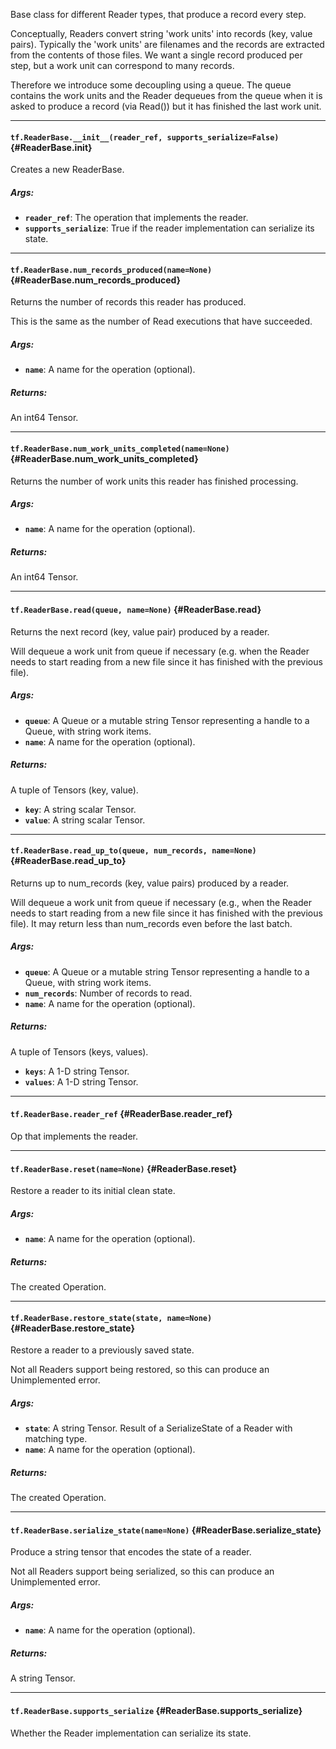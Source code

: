 Base class for different Reader types, that produce a record every step.

Conceptually, Readers convert string 'work units' into records (key,
value pairs).  Typically the 'work units' are filenames and the
records are extracted from the contents of those files.  We want a
single record produced per step, but a work unit can correspond to
many records.

Therefore we introduce some decoupling using a queue.  The queue
contains the work units and the Reader dequeues from the queue when
it is asked to produce a record (via Read()) but it has finished the
last work unit.
- - -

#### `tf.ReaderBase.__init__(reader_ref, supports_serialize=False)` {#ReaderBase.__init__}

Creates a new ReaderBase.

##### Args:


*  <b>`reader_ref`</b>: The operation that implements the reader.
*  <b>`supports_serialize`</b>: True if the reader implementation can
    serialize its state.


- - -

#### `tf.ReaderBase.num_records_produced(name=None)` {#ReaderBase.num_records_produced}

Returns the number of records this reader has produced.

This is the same as the number of Read executions that have
succeeded.

##### Args:


*  <b>`name`</b>: A name for the operation (optional).

##### Returns:

  An int64 Tensor.


- - -

#### `tf.ReaderBase.num_work_units_completed(name=None)` {#ReaderBase.num_work_units_completed}

Returns the number of work units this reader has finished processing.

##### Args:


*  <b>`name`</b>: A name for the operation (optional).

##### Returns:

  An int64 Tensor.


- - -

#### `tf.ReaderBase.read(queue, name=None)` {#ReaderBase.read}

Returns the next record (key, value pair) produced by a reader.

Will dequeue a work unit from queue if necessary (e.g. when the
Reader needs to start reading from a new file since it has
finished with the previous file).

##### Args:


*  <b>`queue`</b>: A Queue or a mutable string Tensor representing a handle
    to a Queue, with string work items.
*  <b>`name`</b>: A name for the operation (optional).

##### Returns:

  A tuple of Tensors (key, value).

*  <b>`key`</b>: A string scalar Tensor.
*  <b>`value`</b>: A string scalar Tensor.


- - -

#### `tf.ReaderBase.read_up_to(queue, num_records, name=None)` {#ReaderBase.read_up_to}

Returns up to num_records (key, value pairs) produced by a reader.

Will dequeue a work unit from queue if necessary (e.g., when the
Reader needs to start reading from a new file since it has
finished with the previous file).
It may return less than num_records even before the last batch.

##### Args:


*  <b>`queue`</b>: A Queue or a mutable string Tensor representing a handle
    to a Queue, with string work items.
*  <b>`num_records`</b>: Number of records to read.
*  <b>`name`</b>: A name for the operation (optional).

##### Returns:

  A tuple of Tensors (keys, values).

*  <b>`keys`</b>: A 1-D string Tensor.
*  <b>`values`</b>: A 1-D string Tensor.


- - -

#### `tf.ReaderBase.reader_ref` {#ReaderBase.reader_ref}

Op that implements the reader.


- - -

#### `tf.ReaderBase.reset(name=None)` {#ReaderBase.reset}

Restore a reader to its initial clean state.

##### Args:


*  <b>`name`</b>: A name for the operation (optional).

##### Returns:

  The created Operation.


- - -

#### `tf.ReaderBase.restore_state(state, name=None)` {#ReaderBase.restore_state}

Restore a reader to a previously saved state.

Not all Readers support being restored, so this can produce an
Unimplemented error.

##### Args:


*  <b>`state`</b>: A string Tensor.
    Result of a SerializeState of a Reader with matching type.
*  <b>`name`</b>: A name for the operation (optional).

##### Returns:

  The created Operation.


- - -

#### `tf.ReaderBase.serialize_state(name=None)` {#ReaderBase.serialize_state}

Produce a string tensor that encodes the state of a reader.

Not all Readers support being serialized, so this can produce an
Unimplemented error.

##### Args:


*  <b>`name`</b>: A name for the operation (optional).

##### Returns:

  A string Tensor.


- - -

#### `tf.ReaderBase.supports_serialize` {#ReaderBase.supports_serialize}

Whether the Reader implementation can serialize its state.


